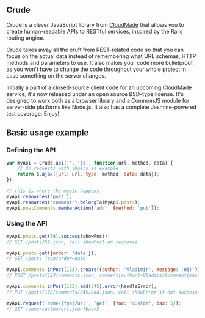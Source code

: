 ## Crude

Crude is a clever JavaScript library from [CloudMade](http://cloudmade.com) that allows you to create human-readable APIs to RESTful services, inspired by the Rails routing engine.

Crude takes away all the cruft from REST-related code so that you can focus on the actual data instead of remembering what URL schemas, HTTP methods and parameters to use. It also makes your code more bulletproof, as you won't have to change the code throughout your whole project in case something on the server changes.   

Initially a part of a closed-source client code for an upcoming CloudMade service, it's now released under an open source BSD-type license. It's designed to work both as a browser library and a CommonJS module for server-side platforms like Node.js. It also has a complete Jasmine-powered test coverage. Enjoy!

## Basic usage example

### Defining the API

```javascript
var myApi = Crude.api('', 'js', function(url, method, data) {
	// do requests with jQuery as example
	return $.ajax({url: url, type: method, data: data});
});

// this is where the magic happens
myApi.resources('post');
myApi.resources('comment').belongTo(MyApi.posts);
myApi.postComments.memberAction('add', {method: 'put'});
```

### Using the API

```javascript
myApi.posts.get(56).success(showPost);
// GET /posts/56.json, call showPost on response

myApi.posts.get({order: 'date'});
// GET /posts.json?order=date

myApi.comments.inPost(123).create({author: 'Vladimir', message: 'Hi!'});
// POST /posts/123/comments.json, comment[author]=Vladimir&comment[message]=Hi!

myApi.comments.inPost(123).add(345).error(handleError);
// PUT /posts/123/comments/345/add.json, call showError if not successful

myApi.request('some/{foo}/url', 'get', {foo: 'custom', baz: 5});
// GET /some/custom/url.json?baz=5
```